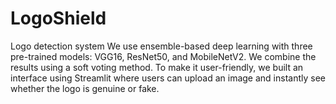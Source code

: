 # LogoShield
Logo detection system We use ensemble-based deep learning with three pre-trained models: VGG16, ResNet50, and MobileNetV2. We combine the results using a soft voting method. To make it user-friendly, we built an interface using Streamlit where users can upload an image and instantly see whether the logo is genuine or fake.
